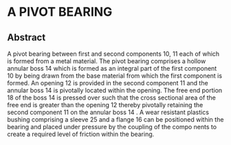 # A PIVOT BEARING

## Abstract
A pivot bearing between first and second components 10, 11 each of which is formed from a metal material. The pivot bearing comprises a hollow annular boss 14 which is formed as an integral part of the first component 10 by being drawn from the base material from which the first component is formed. An opening 12 is provided in the second component 11 and the annular boss 14 is pivotally located within the opening. The free end portion 18 of the boss 14 is pressed over such that the cross sectional area of the free end is greater than the opening 12 thereby pivotally retaining the second component 11 on the annular boss 14 . A wear resistant plastics bushing comprising a sleeve 25 and a flange 16 can be positioned within the bearing and placed under pressure by the coupling of the compo nents to create a required level of friction within the bearing.